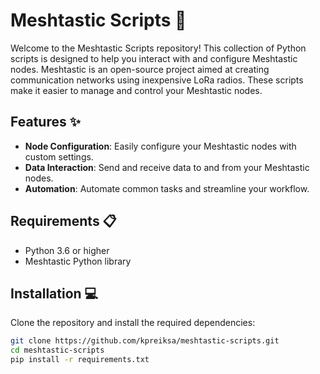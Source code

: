 # Meshtastic Scripts 📡

Welcome to the Meshtastic Scripts repository! This collection of Python scripts is designed to help you interact with and configure Meshtastic nodes. Meshtastic is an open-source project aimed at creating communication networks using inexpensive LoRa radios. These scripts make it easier to manage and control your Meshtastic nodes.

## Features ✨

- **Node Configuration**: Easily configure your Meshtastic nodes with custom settings.
- **Data Interaction**: Send and receive data to and from your Meshtastic nodes.
- **Automation**: Automate common tasks and streamline your workflow.

## Requirements 📋

- Python 3.6 or higher
- Meshtastic Python library

## Installation 💻

Clone the repository and install the required dependencies:

```bash
git clone https://github.com/kpreiksa/meshtastic-scripts.git
cd meshtastic-scripts
pip install -r requirements.txt
